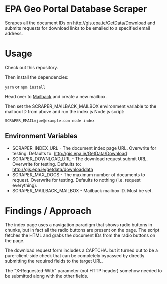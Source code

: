 # EPA Geo Portal Database Scraper

Scrapes all the document IDs on http://gis.epa.ie/GetData/Download and submits requests for download links to be emailed to a specified email address.

# Usage

Check out this repository.

Then install the dependencies:

`yarn` or `npm install`

Head over to [Mailback](http://mailback.io) and create a new mailbox.

Then set the SCRAPER_MAILBACK_MAILBOX environment variable to the mailbox ID from above and run the index.js Node.js script:

`SCRAPER_EMAIL=joe@example.com node index`

## Environment Variables

* SCRAPER_INDEX_URL - The document index page URL. Overwrite for testing. Defaults to: http://gis.epa.ie/GetData/Download
* SCRAPER_DOWNLOAD_URL - The download request submit URL. Overwrite for testing. Defaults to: http://gis.epa.ie/getdata/downloaddata
* SCRAPER_MAX_DOCS - The maximum number of documents to request. Overwrite for testing. Defaults to nothing (i.e. request everything).
* SCRAPER_MAILBACK_MAILBOX - Mailback mailbox ID. Must be set.

# Findings / Approach

The index page uses a navigation paradigm that shows radio buttons in chunks, but in fact all the radio buttons are present on the page. The script fetches the HTML and grabs the document IDs from the radio buttons on the page.

The download request form includes a CAPTCHA. but it turned out to be a pure-client-side check that can be completely bypassed by directly submitting the required fields to the target URL.

The "X-Requested-With" parameter (not HTTP header) somehow needed to be submitted along with the other fields.
